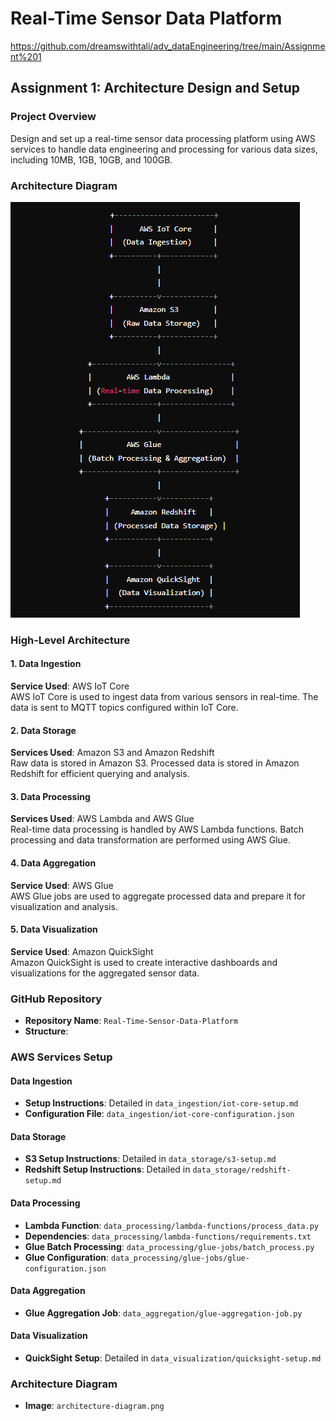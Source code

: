 # Real-Time Sensor Data Platform

https://github.com/dreamswithtali/adv_dataEngineering/tree/main/Assignment%201

## Assignment 1: Architecture Design and Setup

### Project Overview

Design and set up a real-time sensor data processing platform using AWS services to handle data engineering and processing for various data sizes, including 10MB, 1GB, 10GB, and 100GB.

### Architecture Diagram

![Architecture Diagram](architecture-diagram.png)

### High-Level Architecture

#### 1. Data Ingestion
**Service Used**: AWS IoT Core  
AWS IoT Core is used to ingest data from various sensors in real-time. The data is sent to MQTT topics configured within IoT Core.

#### 2. Data Storage
**Services Used**: Amazon S3 and Amazon Redshift  
Raw data is stored in Amazon S3. Processed data is stored in Amazon Redshift for efficient querying and analysis.

#### 3. Data Processing
**Services Used**: AWS Lambda and AWS Glue  
Real-time data processing is handled by AWS Lambda functions. Batch processing and data transformation are performed using AWS Glue.

#### 4. Data Aggregation
**Service Used**: AWS Glue  
AWS Glue jobs are used to aggregate processed data and prepare it for visualization and analysis.

#### 5. Data Visualization
**Service Used**: Amazon QuickSight  
Amazon QuickSight is used to create interactive dashboards and visualizations for the aggregated sensor data.

### GitHub Repository

- **Repository Name**: `Real-Time-Sensor-Data-Platform`
- **Structure**:

### AWS Services Setup

#### Data Ingestion
- **Setup Instructions**: Detailed in `data_ingestion/iot-core-setup.md`
- **Configuration File**: `data_ingestion/iot-core-configuration.json`

#### Data Storage
- **S3 Setup Instructions**: Detailed in `data_storage/s3-setup.md`
- **Redshift Setup Instructions**: Detailed in `data_storage/redshift-setup.md`

#### Data Processing
- **Lambda Function**: `data_processing/lambda-functions/process_data.py`
- **Dependencies**: `data_processing/lambda-functions/requirements.txt`
- **Glue Batch Processing**: `data_processing/glue-jobs/batch_process.py`
- **Glue Configuration**: `data_processing/glue-jobs/glue-configuration.json`

#### Data Aggregation
- **Glue Aggregation Job**: `data_aggregation/glue-aggregation-job.py`

#### Data Visualization
- **QuickSight Setup**: Detailed in `data_visualization/quicksight-setup.md`

### Architecture Diagram
- **Image**: `architecture-diagram.png`
